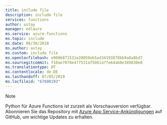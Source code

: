 ```yaml
---
title: include file
description: include file
services: functions
author: astay
manager: edlaure
ms.service: azure-functions
ms.topic: include
ms.date: 08/30/2018
ms.author: astay
ms.custom: include file
ms.openlocfilehash: e9086871531e20050eb5ad34193878bb9a8a8bd7
ms.sourcegitcommit: f10ae7078e477531af5b61a7fe64ab0e389830e8
ms.translationtype: HT
ms.contentlocale: de-DE
ms.lasthandoff: 07/05/2019
ms.locfileid: "67608193"
---
```

> [!NOTE]
> Python für Azure Functions ist zurzeit als Vorschauversion verfügbar. Abonnieren Sie das Repository mit [Azure App Service-Ankündigungen](https://github.com/Azure/app-service-announcements/issues) auf GitHub, um wichtige Updates zu erhalten.  